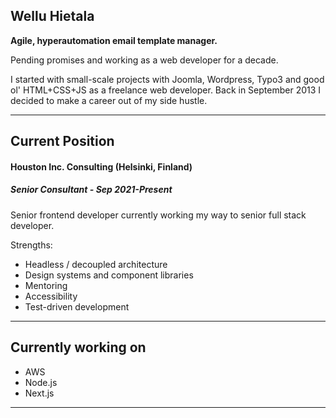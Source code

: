 ## Wellu Hietala

**Agile, hyperautomation email template manager.**

Pending promises and working as a web developer for a decade.

I started with small-scale projects with Joomla, Wordpress, Typo3 and 
good ol' HTML+CSS+JS as a freelance web developer.
Back in September 2013 I decided to make a career out of my side hustle.

***


Current Position
-----

#### **Houston Inc. Consulting** (Helsinki, Finland)
##### **Senior Consultant - Sep 2021-Present**

Senior frontend developer currently working my way to senior full stack
developer.

Strengths:
*  Headless / decoupled architecture
*  Design systems and component libraries
*  Mentoring
*  Accessibility
*  Test-driven development


***


Currently working on
-----

* AWS
* Node.js
* Next.js


***

